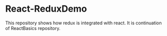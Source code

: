 # React-ReduxDemo
This repository shows how redux is integrated with react. It is continuation of ReactBasics repository. 

